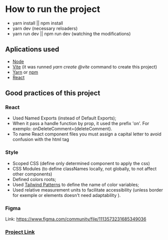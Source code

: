 # How to run the project

- yarn install || npm install
- yarn dev (necessary reloaders)
- yarn run dev || npm run dev (watching the modifications)

## Aplications used
- [Node](https://nodejs.org/en/)
- [Vite](https://vitejs.dev/guide/) (it was runned *yarn create @vite* command to create this project)
- [Yarn](https://classic.yarnpkg.com/lang/en/docs/install/#mac-stable) or [npm](https://docs.npmjs.com/cli/v6/commands/npm-install)
- [React](https://pt-br.reactjs.org/docs/create-a-new-react-app.html)

## Good practices of this project
### React
- Used Named Exports (instead of Default Exports); 
- When it pass a handle function by prop, it used the prefix 'on'. For exemplo: onDeleteComment={deleteComment}.
- To name React component files you must assign a capital letter to avoid confusion with the html tag

### Style
- Scoped CSS (define only determined component to apply the css)
- CSS Modules (to define classNames locally, not globally, to not affect other components)
- Defined colors roots;
- Used [Tailwind Patterns](https://tailwindcss.com/docs/customizing-colors#default-color-palette) to define the name of color variables;
- Used relative measurement units to facilitate accessibility (unless border for exemple or elements doesn't need adaptability ).

### Figma
Link: https://www.figma.com/community/file/1113573231685349036


### [Project Link](https://feed-rocketseat2023.vercel.app/)

